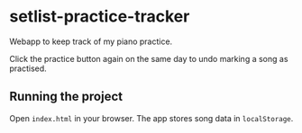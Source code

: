 # setlist-practice-tracker
Webapp to keep track of my piano practice.

Click the practice button again on the same day to undo marking a song as practised.

## Running the project
Open `index.html` in your browser. The app stores song data in `localStorage`.
